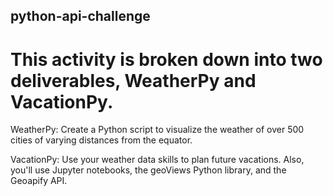 ## python-api-challenge
# This activity is broken down into two deliverables, WeatherPy and VacationPy. 

WeatherPy: Create a Python script to visualize the weather of over 500 cities of varying distances from the equator. 

VacationPy:  Use your weather data skills to plan future vacations. Also, you'll use Jupyter notebooks, the geoViews Python library, and the Geoapify API.
